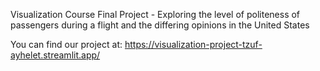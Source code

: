 Visualization Course Final Project - Exploring the level of politeness of passengers during a flight and the differing opinions in the United States

You can find our project at: https://visualization-project-tzuf-ayhelet.streamlit.app/
